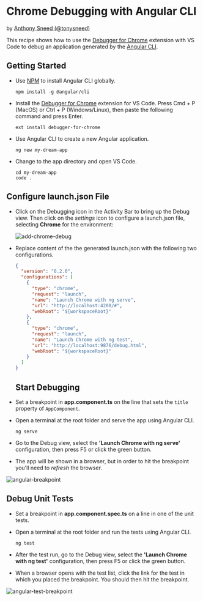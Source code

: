# Chrome Debugging with Angular CLI

by [Anthony Sneed (@tonysneed)](https://github.com/tonysneed)

This recipe shows how to use the [Debugger for Chrome](https://github.com/Microsoft/vscode-chrome-debug) extension with VS Code to debug
an application generated by the [Angular CLI](https://cli.angular.io/).

## Getting Started

- Use [NPM](https://www.npmjs.com) to install Angular CLI globally.

    ```
    npm install -g @angular/cli
    ```

- Install the [Debugger for Chrome](https://marketplace.visualstudio.com/items?itemName=msjsdiag.debugger-for-chrome)    extension for VS Code.
Press Cmd + P (MacOS) or Ctrl + P (Windows/Linux), then paste the following command and press Enter.

    ```
    ext install debugger-for-chrome
    ```

- Use Angular CLI to create a new Angular application.

    ```
    ng new my-dream-app
    ```

- Change to the app directory and open VS Code.

    ```
    cd my-dream-app
    code .
    ```

## Configure launch.json File

- Click on the Debugging icon in the Activity Bar to bring up the Debug view.
Then click on the *settings* icon to configure a launch.json file, selecting **Chrome** for the environment:

   ![add-chrome-debug](https://user-images.githubusercontent.com/2836367/27004175-77582668-4dca-11e7-9ce8-30ef3af64a36.png)

- Replace content of the the generated launch.json with the following two configurations.

  ```json
  {
    "version": "0.2.0",
    "configurations": [
      {
        "type": "chrome",
        "request": "launch",
        "name": "Launch Chrome with ng serve",
        "url": "http://localhost:4200/#",
        "webRoot": "${workspaceRoot}"
      },
      {
        "type": "chrome",
        "request": "launch",
        "name": "Launch Chrome with ng test",
        "url": "http://localhost:9876/debug.html",
        "webRoot": "${workspaceRoot}"
      }
    ]
  }
  ```

  ## Start Debugging

- Set a breakpoint in **app.component.ts** on the line that sets the `title` property of `AppComponent`.

- Open a terminal at the root folder and serve the app using Angular CLI.

  ```
  ng serve
  ```

- Go to the Debug view, select the **'Launch Chrome with ng serve'** configuration, then press F5 or click the green button.

- The app will be shown in a browser, but in order to hit the breakpoint you'll need to *refresh* the browser.

![angular-breakpoint](https://user-images.githubusercontent.com/2836367/27004337-40bca8d8-4dcd-11e7-837e-b7602a3a622a.png)

## Debug Unit Tests

- Set a breakpoint in **app.component.spec.ts** on a line in one of the unit tests.

- Open a terminal at the root folder and run the tests using Angular CLI.

  ```
  ng test
  ```

- After the test run, go to the Debug view, select the **'Launch Chrome with ng test'** configuration, then press F5 or click the green button.

- When a browser opens with the test list, click the link for the test in which you placed the breakpoint. You should then hit the breakpoint.

![angular-test-breakpoint](https://user-images.githubusercontent.com/2836367/27004448-e5134ff8-4dce-11e7-8145-69de0956dd07.png)

